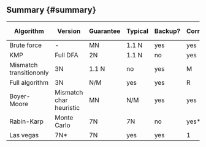 ## Summary {#summary}

| Algorithm | Version | Guarantee | Typical | Backup? | Correct? | Extra space |
| --- | --- | --- | --- | --- | --- | --- |
| Brute force | - | MN | 1.1 N | yes | yes | 1 |
| KMP | Full DFA | 2N | 1.1 N | no | yes | MR |
| Mismatch transitiononly | 3N | 1.1 N | no | yes | M |
| Full algorithm | 3N | N/M | yes | yes | R |
| Boyer-Moore | Mismatch char heuristic | MN | N/M | yes | yes | R |
| Rabin-Karp | Monte Carlo | 7N | 7N | no | yes* | 1 |
| Las vegas | 7N* | 7N | yes | yes | 1 |